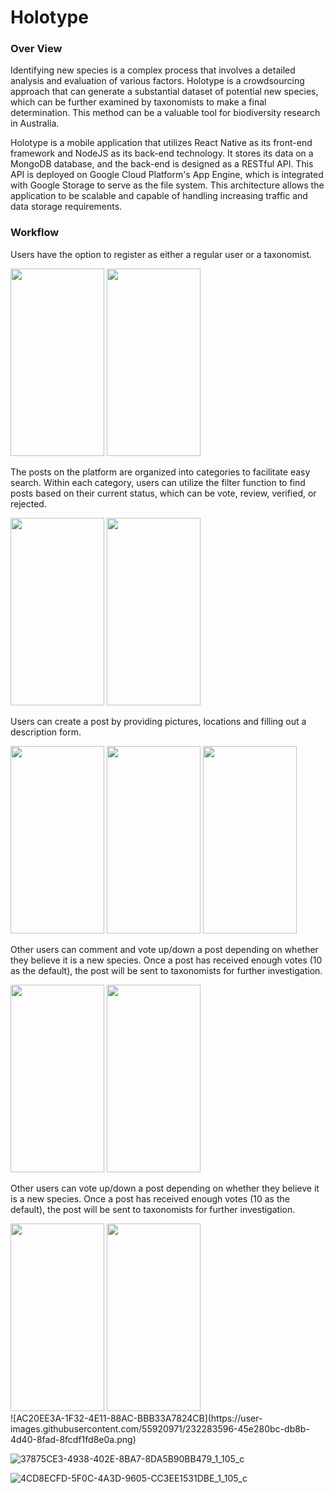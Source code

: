 # Holotype

<h3>Over View</h3>

<p>
Identifying new species is a complex process that involves a detailed analysis and evaluation of various factors. Holotype is a crowdsourcing approach that can generate a substantial dataset of potential new species, which can be further examined by taxonomists to make a final determination. This method can be a valuable tool for biodiversity research in Australia.

Holotype is a mobile application that utilizes React Native as its front-end framework and NodeJS as its back-end technology. It stores its data on a MongoDB database, and the back-end is designed as a RESTful API. This API is deployed on Google Cloud Platform's App Engine, which is integrated with Google Storage to serve as the file system. This architecture allows the application to be scalable and capable of handling increasing traffic and data storage requirements.
</p>

<h3>Workflow</h3>

<p>
Users have the option to register as either a regular user or a taxonomist.
</p>
<div>
<img src="https://user-images.githubusercontent.com/55920971/232280840-af6d1a46-0a2f-4cd4-953f-c25a2669cf65.png" width="150" height="300">
<img src="https://user-images.githubusercontent.com/55920971/232280845-ca12f16b-bda2-44df-aeea-e3e18f924984.png" width="150" height="300">
</div>

<p>
The posts on the platform are organized into categories to facilitate easy search. Within each category, users can utilize the filter function to find posts based on their current status, which can be vote, review, verified, or rejected.
</p>
<div>
<img src="https://user-images.githubusercontent.com/55920971/232281562-a860a698-0f2c-45a6-ace0-70e8cbb3bf55.jpeg" width="150" height="300">
<img src="https://user-images.githubusercontent.com/55920971/232281528-6fa7a35b-3566-4313-a9ab-bbd0a8fb8ad3.jpeg" width="150" height="300">
</div>

<p>
Users can create a post by providing pictures, locations and filling out a description form.
</p>
<div>
<img src="https://user-images.githubusercontent.com/55920971/232283037-7bb3aa5b-a750-4101-965e-fbb0646b8764.jpeg" width="150" height="300">
<img src="https://user-images.githubusercontent.com/55920971/232283106-d216b82d-148a-4d03-9cbe-f3411e9c8273.jpeg" width="150" height="300">
<img src="https://user-images.githubusercontent.com/55920971/232283200-20dbac70-39c5-48da-9719-6964e66e9ec3.jpeg" width="150" height="300">
</div>

<p>
Other users can comment and vote up/down a post depending on whether they believe it is a new species. Once a post has received enough votes (10 as the default), the post will be sent to taxonomists for further investigation.
</p>
<div>
<img src="https://user-images.githubusercontent.com/55920971/232283426-261138a8-b1d0-4a9b-9a9a-1515b84f9c35.png" width="150" height="300">
<img src="https://user-images.githubusercontent.com/55920971/232283596-45e280bc-db8b-4d40-8fad-8fcdf1fd8e0a.png" width="150" height="300">
</div>

<p>
Other users can vote up/down a post depending on whether they believe it is a new species. Once a post has received enough votes (10 as the default), the post will be sent to taxonomists for further investigation.
</p>
<div>
<img src="https://user-images.githubusercontent.com/55920971/232283426-261138a8-b1d0-4a9b-9a9a-1515b84f9c35.png" width="150" height="300">
<img src="https://user-images.githubusercontent.com/55920971/232283431-6d848aad-3e5a-4048-9380-da7891771bbd.jpeg" width="150" height="300">
</div>
![AC20EE3A-1F32-4E11-88AC-BBB33A7824CB](https://user-images.githubusercontent.com/55920971/232283596-45e280bc-db8b-4d40-8fad-8fcdf1fd8e0a.png)


![37875CE3-4938-402E-8BA7-8DA5B90BB479_1_105_c](https://user-images.githubusercontent.com/55920971/232283577-f4c02036-099a-4ffa-8d23-dc2bbb028eb5.jpeg)

![4CD8ECFD-5F0C-4A3D-9605-CC3EE1531DBE_1_105_c](https://user-images.githubusercontent.com/55920971/232283589-7dad8e3e-fa46-4937-9833-70e005cc00ed.jpeg)



